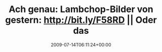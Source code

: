 ---
retweeted: false
source: <a href="http://twitter.com" rel="nofollow">Twitter Web Client</a>
entities:
  hashtags:
  - text: lambchop
    indices:
    - '103'
    - '112'
  - text: moritzbastei
    indices:
    - '113'
    - '126'
  - text: leipzig
    indices:
    - '127'
    - '135'
  symbols: []
  user_mentions: []
  urls: []
display_text_range:
- '0'
- '135'
favorite_count: '0'
id_str: '2628223496'
truncated: false
retweet_count: '0'
id: '2628223496'
created_at: Tue Jul 14 06:11:24 +0000 2009
favorited: false
full_text: 'Ach genau: Lambchop-Bilder von gestern: http://bit.ly/F58RD || Oder das
  ganze Set: http://bit.ly/HINCq #lambchop #moritzbastei #leipzig'
lang: de
tags:
- lambchop
- moritzbastei
- leipzig
- pesos/twitter
date: '2009-07-14T06:11:24+00:00'
src: https://twitter.com/bascht/status/2628223496
original_url: https://twitter.com/bascht/status/2628223496
type: twitter_tweet
text: 'Ach genau: Lambchop-Bilder von gestern: http://bit.ly/F58RD || Oder das ganze
  Set: http://bit.ly/HINCq #lambchop #moritzbastei #leipzig'
title: 'Ach genau: Lambchop-Bilder von gestern: http://bit.ly/F58RD || Oder das'

---